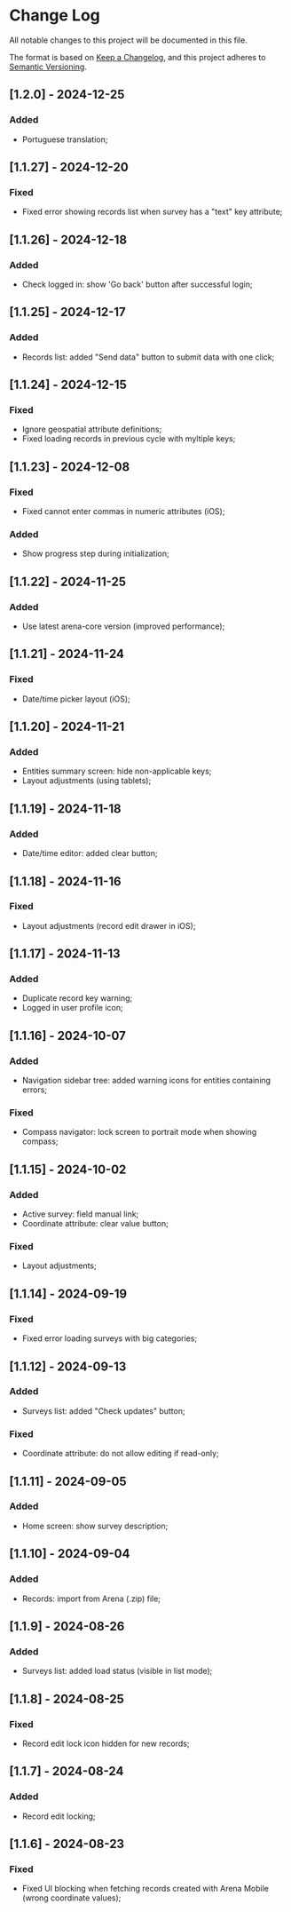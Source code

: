 
# Change Log
All notable changes to this project will be documented in this file.
 
The format is based on [Keep a Changelog](https://keepachangelog.com/en/1.1.0/),
and this project adheres to [Semantic Versioning](https://semver.org/spec/v2.0.0.html).

## [1.2.0] - 2024-12-25
### Added
- Portuguese translation;

## [1.1.27] - 2024-12-20
### Fixed
- Fixed error showing records list when survey has a "text" key attribute;

## [1.1.26] - 2024-12-18
### Added
- Check logged in: show 'Go back' button after successful login;

## [1.1.25] - 2024-12-17
### Added
- Records list: added "Send data" button to submit data with one click;

## [1.1.24] - 2024-12-15
### Fixed
- Ignore geospatial attribute definitions;
- Fixed loading records in previous cycle with myltiple keys;

## [1.1.23] - 2024-12-08
### Fixed
- Fixed cannot enter commas in numeric attributes (iOS);
### Added
- Show progress step during initialization;

## [1.1.22] - 2024-11-25
### Added
- Use latest arena-core version (improved performance);

## [1.1.21] - 2024-11-24
### Fixed
- Date/time picker layout (iOS);

## [1.1.20] - 2024-11-21
### Added
- Entities summary screen: hide non-applicable keys;
- Layout adjustments (using tablets);

## [1.1.19] - 2024-11-18
### Added
- Date/time editor: added clear button;

## [1.1.18] - 2024-11-16
### Fixed
- Layout adjustments (record edit drawer in iOS);

## [1.1.17] - 2024-11-13
### Added
- Duplicate record key warning;
- Logged in user profile icon;

## [1.1.16] - 2024-10-07

### Added
- Navigation sidebar tree: added warning icons for entities containing errors;
### Fixed
- Compass navigator: lock screen to portrait mode when showing compass;

## [1.1.15] - 2024-10-02

### Added
- Active survey: field manual link;
- Coordinate attribute: clear value button;
### Fixed
- Layout adjustments;

## [1.1.14] - 2024-09-19

### Fixed
- Fixed error loading surveys with big categories;

## [1.1.12] - 2024-09-13

### Added
- Surveys list: added "Check updates" button;
### Fixed
- Coordinate attribute: do not allow editing if read-only;

## [1.1.11] - 2024-09-05

### Added
- Home screen: show survey description;

## [1.1.10] - 2024-09-04

### Added
- Records: import from Arena (.zip) file;

## [1.1.9] - 2024-08-26

### Added
- Surveys list: added load status (visible in list mode);

## [1.1.8] - 2024-08-25

### Fixed
- Record edit lock icon hidden for new records;

## [1.1.7] - 2024-08-24

### Added
- Record edit locking;

## [1.1.6] - 2024-08-23
   
### Fixed

- Fixed UI blocking when fetching records created with Arena Mobile (wrong coordinate values);
